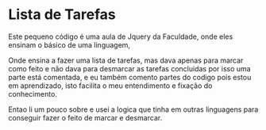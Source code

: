 # Lista de Tarefas

Este pequeno código é uma aula de Jquery da Faculdade, onde eles ensinam o básico de uma linguagem,

Onde ensina a fazer uma lista de tarefas, mas dava apenas para marcar como feito e não dava para desmarcar as tarefas concluidas por isso uma parte está comentada, e eu também comento partes do codigo pois estou em aprendizado, isto facilita o meu entendimento e fixação do conhecimento.

 Entao li um pouco sobre e usei a logica que tinha em outras linguagens para conseguir fazer o feito de marcar e desmarcar.